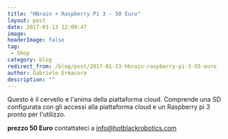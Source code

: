 ```yaml
---
title: "HBrain + Raspberry Pi 3 - 50 Euro"
layout: post
date: 2017-01-13 12:09:47
image: 
headerImage: false
tag: 
 - Shop
category: blog
redirect_from: /blog/post/2017-01-13-hbrain-raspberry-pi-3-55-euro
author: Gabriele Ermacora
description: ""
---
```


Questo è il cervello e l'anima della piattaforma cloud.
Comprende una SD configurata con gli accessi alla piattaforma cloud e un Raspberry pi 3 pronto per l'utilizzo.

**prezzo 50 Euro** contattateci a info@hotblackrobotics.com

